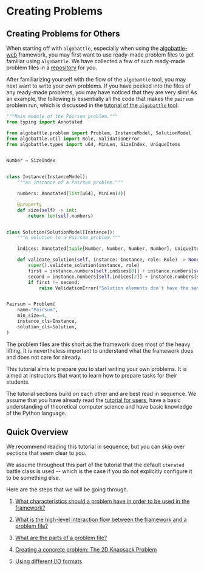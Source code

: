 # Creating Problems
## Creating Problems for Others

When starting off with `algobattle`, especially when using the
[algobattle-web](https://github.com/Benezivas/algobattle-web) framework, you may
first want to use ready-made problem files to get familiar using
`algobattle`. We have collected a few of such ready-made problem files in a
[repository](https://github.com/Benezivas/algobattle-problems) for you.

After familiarizing yourself with the flow of the `algobattle` tool, you may
next want to write your own problems. If you have peeked into the files of any
ready-made problems, you may have noticed that they are very slim! As an
example, the following is essentially all the code that makes the `pairsum`
problem run, which is discussed in the [tutorial of the `algobattle`
tool](tutorial/index.md).

```py title="problem.py"
"""Main module of the Pairsum problem."""
from typing import Annotated

from algobattle.problem import Problem, InstanceModel, SolutionModel
from algobattle.util import Role, ValidationError
from algobattle.types import u64, MinLen, SizeIndex, UniqueItems


Number = SizeIndex


class Instance(InstanceModel):
    """An instance of a Pairsum problem."""

    numbers: Annotated[list[u64], MinLen(4)]

    @property
    def size(self) -> int:
        return len(self.numbers)


class Solution(SolutionModel[Instance]):
    """A solution to a Pairsum problem."""

    indices: Annotated[tuple[Number, Number, Number, Number], UniqueItems]

    def validate_solution(self, instance: Instance, role: Role) -> None:
        super().validate_solution(instance, role)
        first = instance.numbers[self.indices[0]] + instance.numbers[self.indices[1]]
        second = instance.numbers[self.indices[2]] + instance.numbers[self.indices[3]]
        if first != second:
            raise ValidationError("Solution elements don't have the same sum.")


Pairsum = Problem(
    name="Pairsum",
    min_size=4,
    instance_cls=Instance,
    solution_cls=Solution,
)
```

The problem files are this short as the framework does most of the heavy
lifting.  It is nevertheless important to understand what the framework does and
does not care for already.

This tutorial aims to prepare you to start writing your own problems. It is
aimed at instructors that want to learn how to prepare tasks for their students.

The tutorial sections build on each other and are best read in sequence. We
assume that you have already read the [tutorial for users](tutorial/index.md),
have a basic understanding of theoretical computer science and have basic
knowledge of the Python language.


## Quick Overview

We recommend reading this tutorial in sequence, but you can skip
over sections that seem clear to you.

We assume throughout this part of the tutorial that the default `iterated`
battle class is used -- which is the case if you do not explicitly configure it
to be something else.

Here are the steps that we will be going through.

1. [What characteristics should a problem have in order to be used in the framework?](characteristics.md)

2. [What is the high-level interaction flow between the framework and a problem file?](basic_flow.md)

3. [What are the parts of a problem file?](problem_parts.md)

4. [Creating a concrete problem: The 2D Knapsack Problem](2dkp.md)

5. [Using different I/O formats](io.md)
